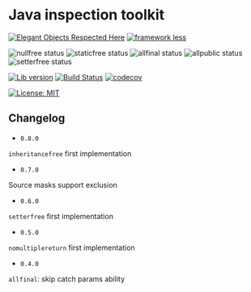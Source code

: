 # Java inspection toolkit

[![Elegant Objects Respected Here](https://www.elegantobjects.org/badge.svg)](https://www.elegantobjects.org)
[![framework less](http://frameworklessmovement.org/img/frameworkless__badge-github.svg)](https://github.com/frameworkless-movement/manifesto)

![nullfree status](https://iwillfailyou.com/nullfree/iwillfailyou/java-inspections)
![staticfree status](https://iwillfailyou.com/staticfree/iwillfailyou/java-inspections)
![allfinal status](https://iwillfailyou.com/allfinal/iwillfailyou/java-inspections)
![allpublic status](https://iwillfailyou.com/allpublic/iwillfailyou/java-inspections)
![setterfree status](https://iwillfailyou.com/setterfree/iwillfailyou/java-inspections)

[![Lib version](https://img.shields.io/maven-central/v/com.iwillfailyou/java-inspections.svg?label=lib)](https://maven-badges.herokuapp.com/maven-central/com.iwillfailyou/java-inspections)
[![Build Status](https://travis-ci.com/iwillfailyou/java-inspections.svg?branch=master)](https://travis-ci.com/iwillfailyou/java-inspections)
[![codecov](https://codecov.io/gh/iwillfailyou/java-inspections/branch/master/graph/badge.svg)](https://codecov.io/gh/iwillfailyou/java-inspections)

[![License: MIT](https://img.shields.io/badge/License-MIT-yellow.svg)](https://github.com/iwillfailyou/java-inspections/blob/master/LICENSE)


## Changelog
- `0.8.0`

`inheritancefree` first implementation

- `0.7.0`

Source masks support exclusion

- `0.6.0`

`setterfree` first implementation

- `0.5.0`

`nomultiplereturn` first implementation

- `0.4.0` 

`allfinal`: skip catch params ability 


